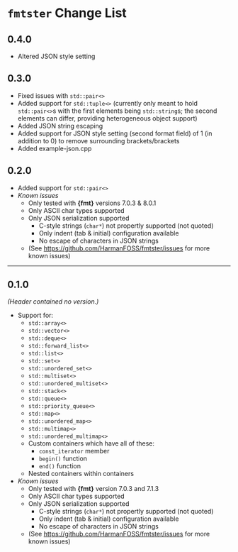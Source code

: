 # **`fmtster` Change List**
## **0.4.0**
* Altered JSON style setting
## **0.3.0**
* Fixed issues with `std::pair<>`
* Added support for `std::tuple<>` (currently only meant to hold `std::pair<>`s
  with the first elements being `std::string`s; the second elements can differ,
  providing heterogeneous object support)
* Added JSON string escaping
* Added support for JSON style setting (second format field) of 1 (in addition
  to 0) to remove surrounding brackets/brackets
* Added example-json.cpp
## **0.2.0**
* Added support for `std::pair<>`
* *Known issues*
  * Only tested with **{fmt}** versions 7.0.3 & 8.0.1
  * Only ASCII char types supported
  * Only JSON serialization supported
    * C-style strings (`char*`) not propertly supported (not quoted)
    * Only indent (tab & initial) configuration available
    * No escape of characters in JSON strings
  * (See https://github.com/HarmanFOSS/fmtster/issues for more known issues)
---
## **0.1.0**
*(Header contained no version.)*
* Support for:
  * `std::array<>`
  * `std::vector<>`
  * `std::deque<>`
  * `std::forward_list<>`
  * `std::list<>`
  * `std::set<>`
  * `std::unordered_set<>`
  * `std::multiset<>`
  * `std::unordered_multiset<>`
  * `std::stack<>`
  * `std::queue<>`
  * `std::priority_queue<>`
  * `std::map<>`
  * `std::unordered_map<>`
  * `std::multimap<>`
  * `std::unordered_multimap<>`
  * Custom containers which have all of these:
    * `const_iterator` member
    * `begin()` function
    * `end()` function
  * Nested containers within containers
* *Known issues*
  * Only tested with **{fmt}** version 7.0.3 and 7.1.3
  * Only ASCII char types supported
  * Only JSON serialization supported
    * C-style strings (`char*`) not propertly supported (not quoted)
    * Only indent (tab & initial) configuration available
    * No escape of characters in JSON strings
  * (See https://github.com/HarmanFOSS/fmtster/issues for more known issues)
